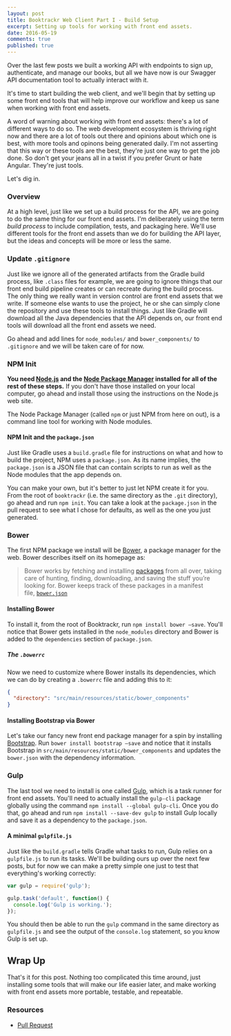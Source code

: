 ```yaml
---
layout: post
title: Booktrackr Web Client Part I - Build Setup
excerpt: Setting up tools for working with front end assets. 
date: 2016-05-19
comments: true
published: true
---
```


Over the last few posts we built a working API with endpoints to sign up, authenticate, and manage our books, but all we have now is our Swagger API documentation tool to actually interact with it. 

It's time to start building the web client, and we'll begin that by setting up some front end tools that will help improve our workflow and keep us sane when working with front end assets. 

A word of warning about working with front end assets: there's a lot of different ways to do so. The web development ecosystem is thriving right now and there are a lot of tools out there and opinions about which one is best, with more tools and opinons being generated daily. I'm not asserting that this way or these tools are the best, they're just one way to get the job done. So don't get your jeans all in a twist if you prefer Grunt or hate Angular. They're just tools. 

Let's dig in.  

### Overview 

At a high level, just like we set up a build process for the API, we are going to do the same thing for our front end assets. I'm deliberately using the term _build process_ to include compilation, tests, and packaging here. We'll use different tools for the front end assets than we do for building the API layer, but the ideas and concepts will be more or less the same. 

### Update `.gitignore`

Just like we ignore all of the generated artifacts from the Gradle build process, like `.class` files for example, we are going to ignore things that our front end build pipeline creates or can recreate during the build process. The only thing we really want in version control are front end assets that we write. If someone else wants to use the project, he or she can simply clone the repository and use these tools to install things. Just like Gradle will download all the Java dependencies that the API depends on, our front end tools will download all the front end assets we need. 

Go ahead and add lines for `node_modules/` and `bower_components/` to `.gitignore` and we will be taken care of for now. 

### NPM Init

**You need [Node.js](https://nodejs.org/en/) and the [Node Package Manager](https://www.npmjs.com/) installed for all of the rest of these steps.** If you don't have those installed on your local computer, go ahead and install those using the instructions on the Node.js web site. 

The Node Package Manager (called `npm` or just NPM from here on out), is a command line tool for working with Node modules. 

#### NPM Init and the `package.json`

 Just like Gradle uses a `build.gradle` file for instructions on what and how to build the project, NPM uses a `package.json`. As its name implies, the `package.json` is a JSON file that can contain scripts to run as well as the Node modules that the app depends on. 

You can make your own, but it's better to just let NPM create it for you. From the root of `booktrackr` (i.e. the same directory as the `.git` directory), go ahead and run `npm init`. You can take a look at the `package.json` in the pull request to see what I chose for defaults, as well as the one you just generated. 

### Bower

The first NPM package we install will be [Bower](http://bower.io/), a package manager for the web. Bower describes itself on its homepage as:

> Bower works by fetching and installing [packages](http://bower.io/search) from all over, taking care of hunting, finding, downloading, and saving the stuff you’re looking for. Bower keeps track of these packages in a manifest file, [`bower.json`](http://bower.io/docs/creating-packages/#bowerjson)

#### Installing Bower

To install it, from the root of Booktrackr, run `npm install bower —save`. You'll notice that Bower gets installed in the `node_modules` directory and Bower is added to the `dependencies` section of `package.json`. 

##### The `.bowerrc`

Now we need to customize where Bower installs its dependencies, which we can do by creating a `.bowerrc` file and adding this to it:

```json
{
  "directory": "src/main/resources/static/bower_components"
}
```

#### Installing Bootstrap via Bower

Let's take our fancy new front end package manager for a spin by installing [Bootstrap](https://getbootstrap.com). Run `bower install bootstrap —save` and notice that it installs Bootstrap in `src/main/resources/static/bower_components` and updates the `bower.json` with the dependency information. 

### Gulp

The last tool we need to install is one called [Gulp](http://gulpjs.com/), which is a task runner for front end assets. You'll need to actually install the `gulp-cli` package globally using the command `npm install --global gulp-cli`. Once you do that, go ahead and run `npm install --save-dev gulp` to install Gulp locally and save it as a dependency to the `package.json`. 

#### A minimal `gulpfile.js`

Just like the `build.gradle` tells Gradle what tasks to run, Gulp relies on a `gulpfile.js` to run its tasks. We'll be building ours up over the next few posts, but for now we can make a pretty simple one just to test that everything's working correctly:

```javascript
var gulp = require('gulp');

gulp.task('default', function() {
  console.log('Gulp is working.');
});
```

You should then be able to run the `gulp` command in the same directory as `gulpfile.js` and see the output of the `console.log` statement, so you know Gulp is set up.


## Wrap Up

That's it for this post. Nothing too complicated this time around, just installing some tools that will make our life easier later, and make working with front end assets more portable, testable, and repeatable. 

### Resources

* [Pull Request](https://github.com/rpmartz/booktrackr/pull/12)
